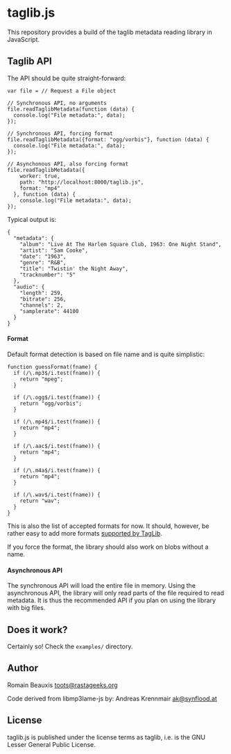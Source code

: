 taglib.js
=========

This repository provides a build of the taglib metadata reading library in JavaScript.

Taglib API
----------

The API should be quite straight-forward:

```
var file = // Request a File object

// Synchronous API, no arguments
file.readTaglibMetadata(function (data) {
  console.log("File metadata:", data);
});

// Synchronous API, forcing format
file.readTaglibMetadata({format: "ogg/vorbis"}, function (data) {
  console.log("File metadata:", data);
});

// Asynchonous API, also forcing format
file.readTaglibMetadata({
    worker: true,
    path: "http://localhost:8000/taglib.js",
    format: "mp4"
  }, function (data) {
    console.log("File metadata:", data);
});
```

Typical output is:

```
{
  "metadata": {
    "album": "Live At The Harlem Square Club, 1963: One Night Stand",
    "artist": "Sam Cooke",
    "date": "1963",
    "genre": "R&B",
    "title": "Twistin' the Night Away",
    "tracknumber": "5"
  },
  "audio": {
    "length": 259,
    "bitrate": 256,
    "channels": 2,
    "samplerate": 44100
  }
}
```

#### Format

Default format detection is based on file name and is quite simplistic:

```
function guessFormat(fname) {
  if (/\.mp3$/i.test(fname)) {
    return "mpeg";
  }

  if (/\.ogg$/i.test(fname)) {
    return "ogg/vorbis";
  }

  if (/\.mp4$/i.test(fname)) {
    return "mp4";
  }

  if (/\.aac$/i.test(fname)) {
    return "mp4";
  }

  if (/\.m4a$/i.test(fname)) {
    return "mp4";
  }

  if (/\.wav$/i.test(fname)) {
    return "wav";
  }
}
```

This is also the list of accepted formats for now. It should, however, be rather easy to add more formats
[supported by TagLib](http://taglib.github.io/api/namespaceTagLib.html).

If you force the format, the library should also work on blobs without a name.

#### Asynchronous API

The synchronous API will load the entire file in memory. Using the asynchronous API, the library
will only read parts of the file required to read metadata. It is thus the recommended API if you
plan on using the library with big files.

Does it work?
-------------

Certainly so! Check the `examples/` directory.

Author
------

Romain Beauxis <toots@rastageeks.org>

Code derived from libmp3lame-js by:
Andreas Krennmair <ak@synflood.at>

License
-------

taglib.js is published under the license terms as taglib, i.e. is the
GNU Lesser General Public License.
